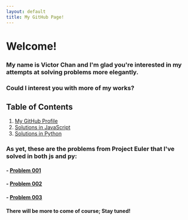 ```yaml
---
layout: default
title: My GitHub Page!
---
```


# Welcome!

### My name is Victor Chan and I'm glad you're interested in my attempts at solving problems more elegantly.

### Could I interest you with more of my works?

## **Table of Contents**

1. [My GitHub Profile](https://github.com/AspenXDev)
2. [Solutions in JavaScript](https://github.com/AspenXDev/Solving-Project-Euler-Problems/tree/master/JavaScript)
3. [Solutions in Python](https://github.com/AspenXDev/Solving-Project-Euler-Problems/tree/master/Python)

### As yet, these are the problems from Project Euler that I've solved in both js and py:

#### - [Problem 001](./HTML/Problem001.html)

#### - [Problem 002](./HTML/Problem002.html)

#### - [Problem 003](./HTML/Problem003.html)

#### There will be more to come of course; Stay tuned!
